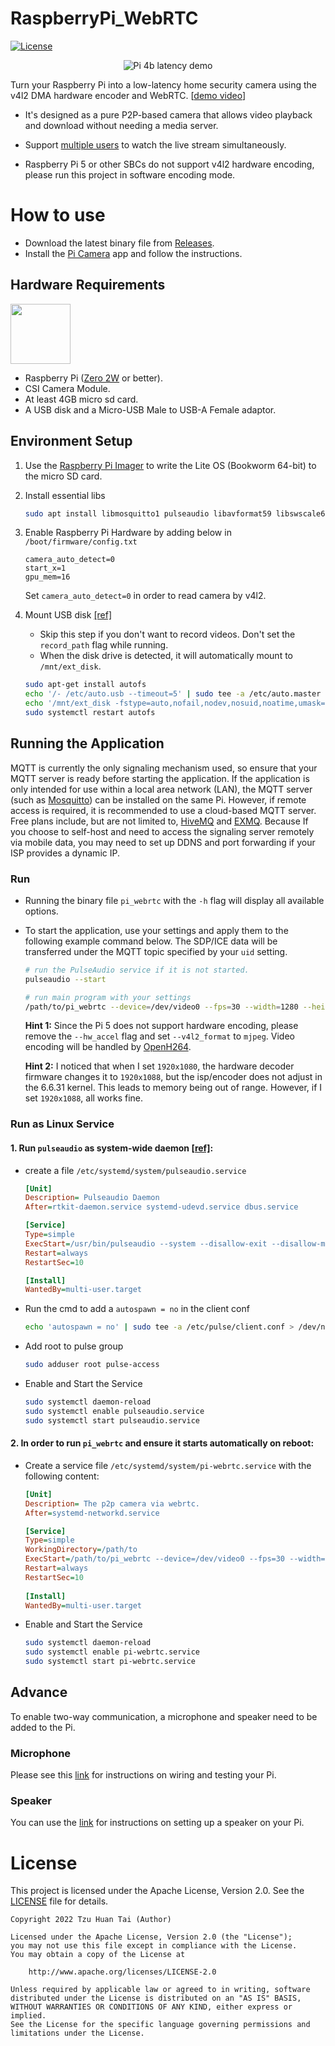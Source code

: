 ﻿
# RaspberryPi_WebRTC

[![License](https://img.shields.io/badge/License-Apache_2.0-blue.svg)](https://opensource.org/licenses/Apache-2.0)

<p align=center>
    <img src="doc/pi_4b_latency_demo.gif" alt="Pi 4b latency demo">
</p>

Turn your Raspberry Pi into a low-latency home security camera using the v4l2 DMA hardware encoder and WebRTC. [[demo video](https://www.youtube.com/watch?v=JZ5bcSAsXog)]

- It's designed as a pure P2P-based camera that allows video playback and download without needing a media server.
- Support [multiple users](http://doc/pi_4b_users_demo) to watch the live stream simultaneously. 

- Raspberry Pi 5 or other SBCs do not support v4l2 hardware encoding, please run this project in software encoding mode.

# How to use

* Download the latest binary file from [Releases](https://github.com/TzuHuanTai/RaspberryPi_WebRTC/releases).
* Install the [Pi Camera](https://github.com/TzuHuanTai/Pi-Camera) app and follow the instructions.

## Hardware Requirements

<img src="https://assets.raspberrypi.com/static/51035ec4c2f8f630b3d26c32e90c93f1/2b8d7/zero2-hero.webp" height="96">

* Raspberry Pi ([Zero 2W](https://www.raspberrypi.com/products/raspberry-pi-zero-2-w/) or better).
* CSI Camera Module.
* At least 4GB micro sd card.
* A USB disk and a Micro-USB Male to USB-A Female adaptor.

## Environment Setup

1. Use the [Raspberry Pi Imager](https://www.raspberrypi.com/software/) to write the Lite OS (Bookworm 64-bit) to the micro SD card.
2. Install essential libs
    ```bash
    sudo apt install libmosquitto1 pulseaudio libavformat59 libswscale6
    ```

3. Enable Raspberry Pi Hardware by adding below in `/boot/firmware/config.txt`
    ```text
    camera_auto_detect=0
    start_x=1
    gpu_mem=16
    ```
    Set `camera_auto_detect=0` in order to read camera by v4l2.

4. Mount USB disk [[ref]](https://wiki.gentoo.org/wiki/AutoFS)

    * Skip this step if you don't want to record videos. Don't set the `record_path` flag while running.
    * When the disk drive is detected, it will automatically mount to `/mnt/ext_disk`.
    ```bash
    sudo apt-get install autofs
    echo '/- /etc/auto.usb --timeout=5' | sudo tee -a /etc/auto.master > /dev/null
    echo '/mnt/ext_disk -fstype=auto,nofail,nodev,nosuid,noatime,umask=000 :/dev/sda1' | sudo tee -a /etc/auto.usb > /dev/null
    sudo systemctl restart autofs
    ```

## Running the Application

MQTT is currently the only signaling mechanism used, so ensure that your MQTT server is ready before starting the application. If the application is only intended for use within a local area network (LAN), the MQTT server (such as [Mosquitto](https://github.com/eclipse/mosquitto)) can be installed on the same Pi. However, if remote access is required, it is recommended to use a cloud-based MQTT server. Free plans include, but are not limited to, [HiveMQ](https://www.hivemq.com) and [EXMQ](https://www.emqx.com/en). Because If you choose to self-host and need to access the signaling server remotely via mobile data, you may need to set up DDNS and port forwarding if your ISP provides a dynamic IP.

### Run
- Running the binary file `pi_webrtc` with the `-h` flag will display all available options. 

- To start the application, use your settings and apply them to the following example command below. The SDP/ICE data will be transferred under the MQTT topic specified by your `uid` setting.
    ```bash
    # run the PulseAudio service if it is not started.
    pulseaudio --start

    # run main program with your settings
    /path/to/pi_webrtc --device=/dev/video0 --fps=30 --width=1280 --height=960 --v4l2_format=h264 --hw_accel --mqtt_host=example.s1.eu.hivemq.cloud --mqtt_port=8883 --mqtt_username=hakunamatata --mqtt_password=Wonderful --uid=home-pi-zero2w --record_path=/mnt/ext_disk/video/
    ```

    **Hint 1:** Since the Pi 5 does not support hardware encoding, please remove the `--hw_accel` flag and set `--v4l2_format` to `mjpeg`. Video encoding will be handled by [OpenH264](https://github.com/cisco/openh264).
    
    **Hint 2:** I noticed that when I set `1920x1080`, the hardware decoder firmware changes it to `1920x1088`, but the isp/encoder does not adjust in the 6.6.31 kernel. This leads to memory being out of range. However, if I set `1920x1088`, all works fine.

### Run as Linux Service

#### 1. Run `pulseaudio` as system-wide daemon [[ref]](https://www.freedesktop.org/wiki/Software/PulseAudio/Documentation/User/SystemWide/):
* create a file `/etc/systemd/system/pulseaudio.service`
    ```ini
    [Unit]
    Description= Pulseaudio Daemon
    After=rtkit-daemon.service systemd-udevd.service dbus.service

    [Service]
    Type=simple
    ExecStart=/usr/bin/pulseaudio --system --disallow-exit --disallow-module-loading
    Restart=always
    RestartSec=10

    [Install]
    WantedBy=multi-user.target
    ```
* Run the cmd to add a `autospawn = no` in the client conf
    ```bash
    echo 'autospawn = no' | sudo tee -a /etc/pulse/client.conf > /dev/null
    ```
* Add root to pulse group
    ```bash
    sudo adduser root pulse-access
    ```
* Enable and Start the Service
    ```bash
    sudo systemctl daemon-reload
    sudo systemctl enable pulseaudio.service
    sudo systemctl start pulseaudio.service
    ```

#### 2. In order to run `pi_webrtc` and ensure it starts automatically on reboot:
* Create a service file `/etc/systemd/system/pi-webrtc.service` with the following content:
    ```ini
    [Unit]
    Description= The p2p camera via webrtc.
    After=systemd-networkd.service

    [Service]
    Type=simple
    WorkingDirectory=/path/to
    ExecStart=/path/to/pi_webrtc --device=/dev/video0 --fps=30 --width=1280 --height=960 --v4l2_format=h264 --hw_accel --mqtt_host=example.s1.eu.hivemq.cloud --mqtt_port=8883 --mqtt_username=hakunamatata --mqtt_password=wonderful --record_path=/mnt/ext_disk/video/
    Restart=always
    RestartSec=10
      
    [Install]
    WantedBy=multi-user.target
    ```
* Enable and Start the Service
    ```bash
    sudo systemctl daemon-reload
    sudo systemctl enable pi-webrtc.service
    sudo systemctl start pi-webrtc.service
    ```

## Advance

To enable two-way communication, a microphone and speaker need to be added to the Pi.

### Microphone

Please see this [link](https://learn.adafruit.com/adafruit-i2s-mems-microphone-breakout/raspberry-pi-wiring-test) for instructions on wiring and testing your Pi.

### Speaker

You can use the [link](https://learn.adafruit.com/adafruit-max98357-i2s-class-d-mono-amp/raspberry-pi-wiring) for instructions on setting up a speaker on your Pi.

# License

This project is licensed under the Apache License, Version 2.0. See the [LICENSE](LICENSE) file for details.

```
Copyright 2022 Tzu Huan Tai (Author)

Licensed under the Apache License, Version 2.0 (the "License");
you may not use this file except in compliance with the License.
You may obtain a copy of the License at

    http://www.apache.org/licenses/LICENSE-2.0

Unless required by applicable law or agreed to in writing, software
distributed under the License is distributed on an "AS IS" BASIS,
WITHOUT WARRANTIES OR CONDITIONS OF ANY KIND, either express or implied.
See the License for the specific language governing permissions and
limitations under the License.
```
